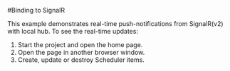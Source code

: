 #Binding to SignalR

This example demonstrates real-time push-notifications from SignalR(v2) with local hub. To see the real-time updates:

1. Start the project and open the home page.
2. Open the page in another browser window.
3. Create, update or destroy Scheduler items.